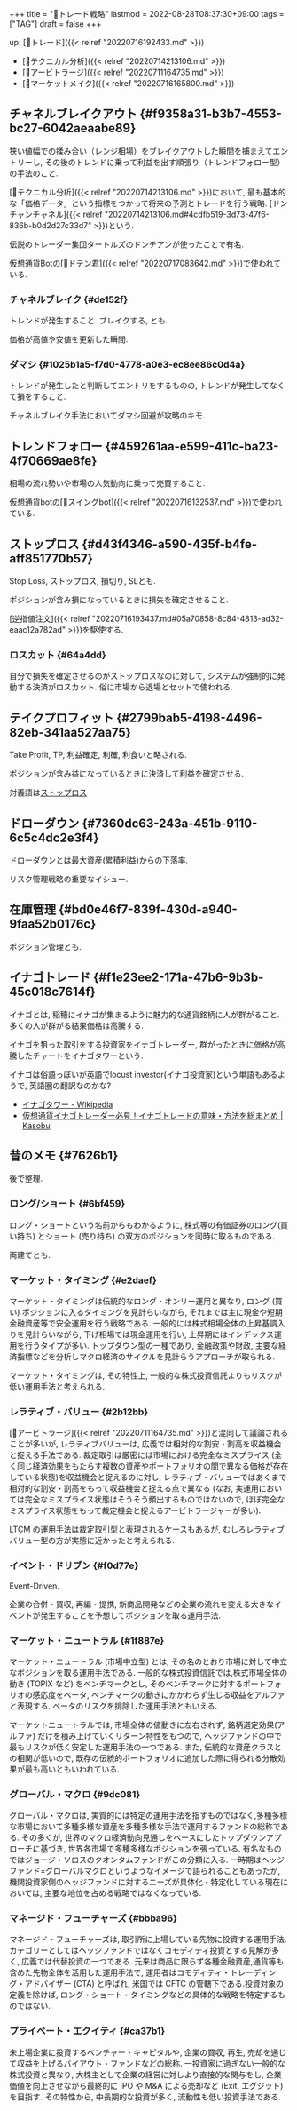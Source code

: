 +++
title = "🔖トレード戦略"
lastmod = 2022-08-28T08:37:30+09:00
tags = ["TAG"]
draft = false
+++

up: [📝トレード]({{< relref "20220716192433.md" >}})

-   [📝テクニカル分析]({{< relref "20220714213106.md" >}})
-   [📝アービトラージ]({{< relref "20220711164735.md" >}})
-   [📝マーケットメイク]({{< relref "20220716165800.md" >}})


## チャネルブレイクアウト {#f9358a31-b3b7-4553-bc27-6042aeaabe89}

狭い値幅での揉み合い（レンジ相場）をブレイクアウトした瞬間を捕まえてエントリーし, その後のトレンドに乗って利益を出す順張り（トレンドフォロー型）の手法のこと.

[📝テクニカル分析]({{< relref "20220714213106.md" >}})において, 最も基本的な「価格データ」という指標をつかって将来の予測とトレードを行う戦略. [ドンチャンチャネル]({{< relref "20220714213106.md#4cdfb519-3d73-47f6-836b-b0d2d27c33d7" >}})という.

伝説のトレーダー集団タートルズのドンチアンが使ったことで有名.

仮想通貨Botの[📝ドテン君]({{< relref "20220717083642.md" >}})で使われている.


### チャネルブレイク {#de152f}

トレンドが発生すること. ブレイクする, とも.

価格が高値や安値を更新した瞬間.


### ダマシ {#1025b1a5-f7d0-4778-a0e3-ec8ee86c0d4a}

トレンドが発生したと判断してエントリをするものの, トレンドが発生してなくて損をすること.

チャネルブレイク手法においてダマシ回避が攻略のキモ.


## トレンドフォロー {#459261aa-e599-411c-ba23-4f70669ae8fe}

相場の流れ勢いや市場の人気動向に乗って売買すること.

仮想通貨botの[📝スイングbot]({{< relref "20220716132537.md" >}})で使われている.


## ストップロス {#d43f4346-a590-435f-b4fe-aff851770b57}

Stop Loss, ストップロス, 損切り, SLとも.

ポジションが含み損になっているときに損失を確定させること.

[逆指値注文]({{< relref "20220716193437.md#05a70858-8c84-4813-ad32-eaac12a782ad" >}})を駆使する.


### ロスカット {#64a4dd}

自分で損失を確定させるのがストップロスなのに対して, システムが強制的に発動する決済がロスカット. 俗に市場から退場とセットで使われる.


## テイクプロフィット {#2799bab5-4198-4496-82eb-341aa527aa75}

Take Profit, TP, 利益確定, 利確, 利食いと略される.

ポジションが含み益になっているときに決済して利益を確定させる.

対義語は[ストップロス](#d43f4346-a590-435f-b4fe-aff851770b57)


## ドローダウン {#7360dc63-243a-451b-9110-6c5c4dc2e3f4}

ドローダウンとは最大資産(累積利益)からの下落率.

リスク管理戦略の重要なイシュー.


## 在庫管理 {#bd0e46f7-839f-430d-a940-9faa52b0176c}

ポジション管理とも.


## イナゴトレード {#f1e23ee2-171a-47b6-9b3b-45c018c7614f}

イナゴとは, 稲穂にイナゴが集まるように魅力的な通貨銘柄に人が群がること. 多くの人が群がる結果価格は高騰する.

イナゴを狙った取引をする投資家をイナゴトレーダー, 群がったときに価格が高騰したチャートをイナゴタワーという.

イナゴは俗語っぽいが英語でlocust investor(イナゴ投資家)という単語もあるようで, 英語圏の翻訳なのかな?

-   [イナゴタワー - Wikipedia](https://ja.wikipedia.org/wiki/%E3%82%A4%E3%83%8A%E3%82%B4%E3%82%BF%E3%83%AF%E3%83%BC)
-   [仮想通貨イナゴトレーダー必見！イナゴトレードの意味・方法を総まとめ | Kasobu](https://kasobu.com/articles/inago-trade)


## 昔のメモ {#7626b1}

後で整理.


### ロング/ショート {#6bf459}

ロング・ショートという名前からもわかるように, 株式等の有価証券のロング(買い持ち) とショート (売り持ち) の双方のポジションを同時に取るものである.

両建てとも.


### マーケット・タイミング {#e2daef}

マーケット・タイミングは伝統的なロング・オンリー運用と異なり, ロング (買い) ポジションに入るタイミングを見計らいながら, それまでは主に現金や短期金融資産等で安全運用を行う戦略である. 一般的には株式相場全体の上昇基調入りを見計らいながら, 下げ相場では現金運用を行い, 上昇期にはインデックス運用を行うタイプが多い. トップダウン型の一種であり, 金融政策や財政, 主要な経済指標などを分析しマクロ経済のサイクルを見計らうアプローチが取られる.

マーケット・タイミングは, その特性上, 一般的な株式投資信託よりもリスクが低い運用手法と考えられる.


### レラティブ・バリュー {#2b12bb}

[📝アービトラージ]({{< relref "20220711164735.md" >}})と混同して議論されることが多いが, レラティブバリューは, 広義では相対的な割安・割高を収益機会と捉える手法である. 裁定取引は厳密には市場における完全なミスプライス (全く同じ経済効果をもたらす複数の資産やポートフォリオの間で異なる価格が存在している状態)を収益機会と捉えるのに対し, レラティブ・バリューではあくまで相対的な割安・割高をもって収益機会と捉える点で異なる (なお, 実運用においては完全なミスプライス状態はそうそう頻出するものではないので, ほぼ完全なミスプライス状態をもって裁定機会と捉えるアービトラージャーが多い).

LTCM の運用手法は裁定取引型と表現されるケースもあるが, むしろレラティブバリュー型の方が実態に近かったと考えられる.


### イベント・ドリブン {#f0d77e}

Event-Driven.

企業の合併・買収, 再編・提携, 新商品開発などの企業の流れを変える大きなイベントが発生することを予想してポジションを取る運用手法.


### マーケット・ニュートラル {#1f887e}

マーケット・ニュートラル (市場中立型) とは, その名のとおり市場に対して中立なポジションを取る運用手法である. 一般的な株式投資信託では,株式市場全体の動き (TOPIX など) をベンチマークとし, そのベンチマークに対するポートフォリオの感応度をベータ, ベンチマークの動きにかかわらず生じる収益をアルファと表現する. ベータのリスクを排除した運用手法ともいえる.

マーケットニュートラルでは, 市場全体の値動きに左右されず, 銘柄選定効果(アルファ) だけを積み上げていくリターン特性をもつので, ヘッジファンドの中で最もリスクが低く安定した運用手法の一つである. また, 伝統的な資産クラスとの相関が低いので, 既存の伝統的ポートフォリオに追加した際に得られる分散効果が最も高いともいわれている.


### グローバル・マクロ {#9dc081}

グローバル・マクロは, 実質的には特定の運用手法を指すものではなく,多種多様な市場において多種多様な資産を多種多様な手法で運用するファンドの総称である. その多くが, 世界のマクロ経済動向見通しをベースにしたトップダウンアプローチに基づき, 世界各市場で多種多様なポジションを張っている. 有名なものではジョージ・ソロスのクオンタムファンドがこの分類に入る. 一時期はヘッジファンド=グローバルマクロというようなイメージで語られることもあったが, 機関投資家側のヘッジファンドに対するニーズが具体化・特定化している現在においては, 主要な地位を占める戦略ではなくなっている.


### マネージド・フューチャーズ {#bbba96}

マネージド・フューチャーズは, 取引所に上場している先物に投資する運用手法. カテゴリーとしてはヘッジファンドではなくコモディティ投資とする見解が多く, 広義では代替投資の一つである. 元来は商品に限らず各種金融資産,通貨等も含めた先物全体を活用した運用手法で, 運用者はコモディティ・トレーディング・アドバイザー (CTA) と呼ばれ, 米国では CFTC の管轄下である.投資対象の定義を除けば, ロング・ショート・タイミングなどの具体的な戦略を特定するものではない.


### プライベート・エクイティ {#ca37b1}

未上場企業に投資するベンチャー・キャピタルや, 企業の買収, 再生, 売却を通じて収益を上げるバイアウト・ファンドなどの総称. 一投資家に過ぎない一般的な株式投資と異なり, 大株主として企業の経営に対しより直接的な関与をし, 企業価値を向上させながら最終的に IPO や M&A による売却など (Exit, エグジット) を目指す. その特性から, 中長期的な投資が多く, 流動性も低い投資手法である.
